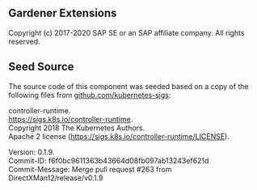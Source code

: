## Gardener Extensions

Copyright (c) 2017-2020 SAP SE or an SAP affiliate company. All rights reserved.

## Seed Source

The source code of this component was seeded based on a copy of the following files from [github.com/kubernetes-sigs](github.com/kubernetes-sigs):

controller-runtime.  
https://sigs.k8s.io/controller-runtime.  
Copyright 2018 The Kubernetes Authors.  
Apache 2 license (https://sigs.k8s.io/controller-runtime/LICENSE).  

Version: 0.1.9.  
Commit-ID: f6f0bc9611363b43664d08fb097ab13243ef621d  
Commit-Message: Merge pull request #263 from DirectXMan12/release/v0.1.9
